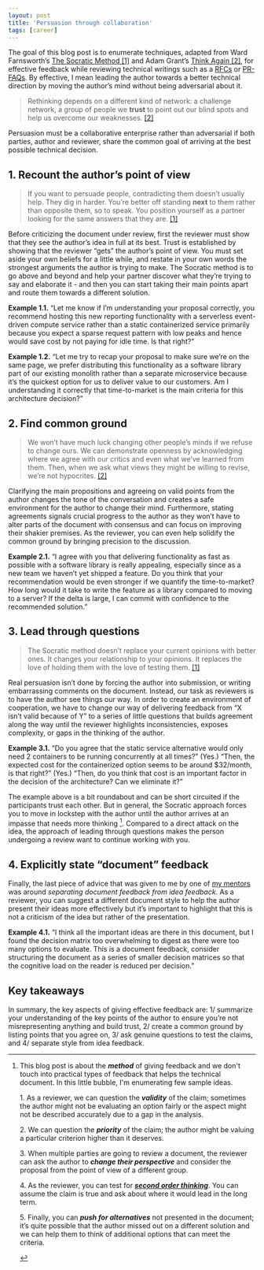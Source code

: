 ```yaml
---
layout: post
title: 'Persuasion through collaboration'
tags: [career]
---
```


The goal of this blog post is to enumerate techniques, adapted from Ward Farnsworth’s [The Socratic Method [1]](https://www.amazon.com/Socratic-Method-Practitioners-Handbook/dp/1567926851) and Adam Grant’s [Think Again [2]](https://www.amazon.com/Think-Again-Power-Knowing-What/dp/1984878107), for effective feedback while reviewing technical writings such as a [RFCs](https://www.ietf.org/standards/rfcs/) or [PR-FAQs](https://youtu.be/aFdpBqmDpzM?feature=shared&t=570). By effective, I mean leading the author towards a better technical direction by moving the author’s mind without being adversarial about it. 

> Rethinking depends on a different kind of network: a challenge network, a group of people we **trust** to point out our blind spots and help us overcome our weaknesses. [[2]](https://www.amazon.com/Think-Again-Power-Knowing-What/dp/1984878107)

Persuasion must be a collaborative enterprise rather than adversarial if both parties, author and reviewer, share the common goal of arriving at the best possible technical decision. 

## 1. Recount the author’s point of view
> If you want to persuade people, contradicting them doesn’t usually help. They dig in harder. You’re better off standing **next** to them rather than opposite them, so to speak. You position yourself as a partner looking for the same answers that they are. [[1]](https://www.amazon.com/Socratic-Method-Practitioners-Handbook/dp/1567926851)

Before criticizing the document under review, first the reviewer must show that they see the author’s idea in full at its best. Trust is established by showing that the reviewer “gets” the author’s point of view. You must set aside your own beliefs for a little while, and restate in your own words the strongest arguments the author is trying to make. The Socratic method is to go above and beyond and help your partner discover what they’re trying to say and elaborate it - and then you can start taking their main points apart and route them towards a different solution.

**Example 1.1.** “Let me know if I’m understanding your proposal correctly, you recommend hosting this new reporting functionality with a serverless event-driven compute service rather than a static containerized service primarily because you expect a sparse request pattern with low peaks and hence would save cost by not paying for idle time. Is that right?” 

**Example 1.2.** “Let me try to recap your proposal to make sure we’re on the same page, we prefer distributing this functionality as a software library part of our existing monolith rather than a separate microservice because it’s the quickest option for us to deliver value to our customers. Am I understanding it correctly that time-to-market is the main criteria for this architecture decision?”

## 2. Find common ground
> We won’t have much luck changing other people’s minds if we refuse to change ours. We can demonstrate openness by acknowledging where we agree with our critics and even what we’ve learned from them. Then, when we ask what views they might be willing to revise, we’re not hypocrites. [[2]](https://www.amazon.com/Think-Again-Power-Knowing-What/dp/1984878107)

Clarifying the main propositions and agreeing on valid points from the author changes the tone of the conversation and creates a safe environment for the author to change their mind. Furthermore, stating agreements signals crucial progress to the author as they won’t have to alter parts of the document with consensus and can focus on improving their shakier premises. As the reviewer, you can even help solidify the common ground by bringing precision to the discussion.

**Example 2.1.** “I agree with you that delivering functionality as fast as possible with a software library is really appealing, especially since as a new team we haven’t yet shipped a feature. Do you think that your recommendation would be even stronger if we quantify the time-to-market? How long would it take to write the feature as a library compared to moving to a server? If the delta is large, I can commit with confidence to the recommended solution.”

## 3. Lead through questions
> The Socratic method doesn’t replace your current opinions with better ones. It changes your relationship to your opinions. It replaces the love of holding them with the love of testing them. [[1]](https://www.amazon.com/Socratic-Method-Practitioners-Handbook/dp/1567926851)

Real persuasion isn’t done by forcing the author into submission, or writing embarrassing comments on the document. Instead, our task as reviewers is to have the author see things our way. In order to create an environment of cooperation, we have to change our way of delivering feedback from “X isn’t valid because of Y” to a series of little questions that builds agreement along the way until the reviewer highlights inconsistencies, exposes complexity, or gaps in the thinking of the author. 

**Example 3.1.** “Do you agree that the static service alternative would only need 2 containers to be running concurrently at all times?” (Yes.) “Then, the expected cost for the containerized option seems to be around $32/month, is that right?” (Yes.) “Then, do you think that cost is an important factor in the decision of the architecture? Can we eliminate it?”

The example above is a bit roundabout and can be short circuited if the participants trust each other. But in general, the Socratic approach forces you to move in lockstep with the author until the author arrives at an impasse that needs more thinking [^1]. Compared to a direct attack on the idea, the approach of leading through questions makes the person undergoing a review want to continue working with you.

## 4. Explicitly state “document” feedback
Finally, the last piece of advice that was given to me by one of [my mentors](https://www.clareliguori.com/) was around _separating document feedback from idea feedback_. As a reviewer, you can suggest a different document style to help the author present their ideas more effectively but it’s important to highlight that this is not a criticism of the idea but rather of the presentation. 

**Example 4.1.** “I think all the important ideas are there in this document, but I found the decision matrix too overwhelming to digest as there were too many options to evaluate. This is a document feedback, consider structuring the document as a series of smaller decision matrices so that the cognitive load on the reader is reduced per decision.”

## Key takeaways
In summary, the key aspects of giving effective feedback are: 1/ summarize your understanding of the key points of the author to ensure you’re not misrepresenting anything and build trust, 2/ create a common ground by listing points that you agree on, 3/ ask genuine questions to test the claims, and 4/ separate style from idea feedback.

[^1]: <p>This blog post is about the <b><i>method</i></b> of giving feedback and we don't touch into practical types of feedback that helps the technical document. In this little bubble, I'm enumerating few sample ideas.</p> <p>1. As a reviewer, we can question the <b><i>validity</i></b> of the claim; sometimes the author might not be evaluating an option fairly or the aspect might not be described accurately due to a gap in the analysis.</p><p>2. We can question the <b><i>priority</i></b> of the claim; the author might be valuing a particular criterion higher than it deserves.</p><p>3. When multiple parties are going to review a document, the reviewer can ask the author to <b><i>change their perspective</i></b> and consider the proposal from the point of view of a different group.</p><p>4. As the reviewer, you can test for <a href="https://fs.blog/second-order-thinking/"><b><i>second order thinking</i></b></a>. You can assume the claim is true and ask about where it would lead in the long term.</p><p>5. Finally, you can <b><i>push for alternatives</i></b> not presented in the document; it’s quite possible that the author missed out on a different solution and we can help them to think of additional options that can meet the criteria.</p>